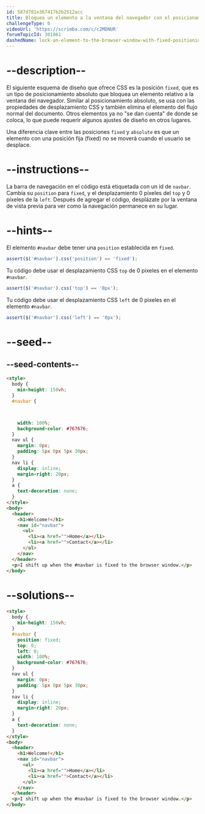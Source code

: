 ```yaml
---
id: 587d781e367417b2b2512acc
title: Bloquea un elemento a la ventana del navegador con el posicionamiento fijo
challengeType: 0
videoUrl: 'https://scrimba.com/c/c2MDNUR'
forumTopicId: 301061
dashedName: lock-an-element-to-the-browser-window-with-fixed-positioning
---
```


# --description--

El siguiente esquema de diseño que ofrece CSS es la posición `fixed`, que es un tipo de posicionamiento absoluto que bloquea un elemento relativo a la ventana del navegador. Similar al posicionamiento absoluto, se usa con las propiedades de desplazamiento CSS y también elimina el elemento del flujo normal del documento. Otros elementos ya no "se dan cuenta" de donde se coloca, lo que puede requerir algunos ajustes de diseño en otros lugares.

Una diferencia clave entre las posiciones `fixed` y `absolute` es que un elemento con una posición fija (fixed) no se moverá cuando el usuario se desplace.

# --instructions--

La barra de navegación en el código está etiquetada con un id de `navbar`. Cambia su `position` para `fixed`, y el desplazamiento 0 píxeles del `top` y 0 píxeles de la `left`. Después de agregar el código, desplázate por la ventana de vista previa para ver como la navegación permanece en su lugar.

# --hints--

El elemento `#navbar` debe tener una `position` establecida en `fixed`.

```js
assert($('#navbar').css('position') == 'fixed');
```

Tu código debe usar el desplazamiento CSS `top` de 0 pixeles en el elemento `#navbar`.

```js
assert($('#navbar').css('top') == '0px');
```

Tu código debe usar el desplazamiento CSS `left` de 0 pixeles en el elemento `#navbar`.

```js
assert($('#navbar').css('left') == '0px');
```

# --seed--

## --seed-contents--

```html
<style>
  body {
    min-height: 150vh;
  }
  #navbar {



    width: 100%;
    background-color: #767676;
  }
  nav ul {
    margin: 0px;
    padding: 5px 0px 5px 30px;
  }
  nav li {
    display: inline;
    margin-right: 20px;
  }
  a {
    text-decoration: none;
  }
</style>
<body>
  <header>
    <h1>Welcome!</h1>
    <nav id="navbar">
      <ul>
        <li><a href="">Home</a></li>
        <li><a href="">Contact</a></li>
      </ul>
    </nav>
  </header>
  <p>I shift up when the #navbar is fixed to the browser window.</p>
</body>
```

# --solutions--

```html
<style>
  body {
    min-height: 150vh;
  }
  #navbar {
    position: fixed;
    top: 0;
    left: 0;
    width: 100%;
    background-color: #767676;
  }
  nav ul {
    margin: 0px;
    padding: 5px 0px 5px 30px;
  }
  nav li {
    display: inline;
    margin-right: 20px;
  }
  a {
    text-decoration: none;
  }
</style>
<body>
  <header>
    <h1>Welcome!</h1>
    <nav id="navbar">
      <ul>
        <li><a href="">Home</a></li>
        <li><a href="">Contact</a></li>
      </ul>
    </nav>
  </header>
  <p>I shift up when the #navbar is fixed to the browser window.</p>
</body>
```

